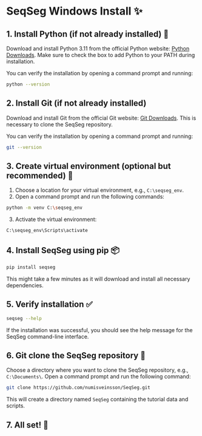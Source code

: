 # SeqSeg Windows Install ✨

## 1. Install Python (if not already installed) 🐍

Download and install Python 3.11 from the official Python website: [Python Downloads](https://www.python.org/downloads/). Make sure to check the box to add Python to your PATH during installation.

You can verify the installation by opening a command prompt and running:

```bash
python --version
```

## 2. Install Git (if not already installed)

Download and install Git from the official Git website: [Git Downloads](https://git-scm.com/downloads). This is necessary to clone the SeqSeg repository.

You can verify the installation by opening a command prompt and running:

```bash
git --version
```

## 3. Create virtual environment (optional but recommended) 🌱

1. Choose a location for your virtual environment, e.g., `C:\seqseg_env`.
2. Open a command prompt and run the following commands:

```bash
python -m venv C:\seqseg_env
```

3. Activate the virtual environment:

```bash
C:\seqseg_env\Scripts\activate
```

## 4. Install SeqSeg using pip 📦
```bash
pip install seqseg
```
This might take a few minutes as it will download and install all necessary dependencies.

## 5. Verify installation ✅
```bash
seqseg --help
```
If the installation was successful, you should see the help message for the SeqSeg command-line interface.

## 6. Git clone the SeqSeg repository 📂

Choose a directory where you want to clone the SeqSeg repository, e.g., `C:\Documents\`. Open a command prompt and run the following command:
```bash
git clone https://github.com/numisveinsson/SeqSeg.git
```
This will create a directory named `SeqSeg` containing the tutorial data and scripts.

## 7. All set! 🎉